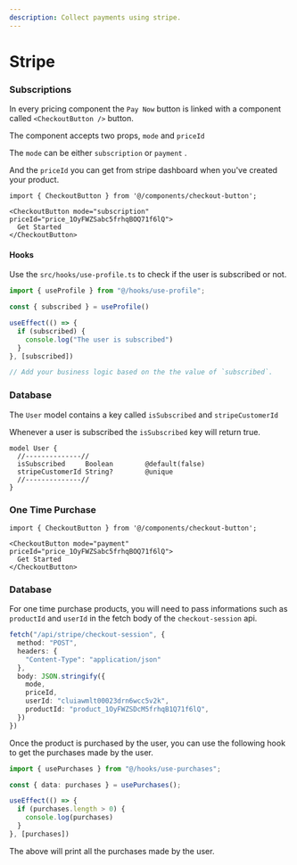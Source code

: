 ```yaml
---
description: Collect payments using stripe.
---
```


# Stripe

### Subscriptions

In every pricing component the `Pay Now` button is linked with a component called `<CheckoutButton />` button.

The component accepts two props, `mode` and `priceId`

The `mode` can be either `subscription` or `payment` .

And the `priceId` you can get from stripe dashboard when you've created your product.

```tsx
import { CheckoutButton } from '@/components/checkout-button';

<CheckoutButton mode="subscription" priceId="price_1OyFWZSabc5frhqBOQ71f6lQ">
  Get Started
</CheckoutButton>
```

#### Hooks

Use the `src/hooks/use-profile.ts` to check if the user is subscribed or not.

```typescript
import { useProfile } from "@/hooks/use-profile";

const { subscribed } = useProfile()

useEffect(() => {
  if (subscribed) {
    console.log("The user is subscribed")
  }
}, [subscribed])

// Add your business logic based on the the value of `subscribed`.
```

### Database

The `User` model contains a key called `isSubscribed` and `stripeCustomerId`

Whenever a user is subscribed the `isSubscribed` key will return true.

```prisma
model User {
  //--------------//
  isSubscribed     Boolean        @default(false)
  stripeCustomerId String?        @unique
  //--------------//
}
```

### One Time Purchase

```tsx
import { CheckoutButton } from '@/components/checkout-button';

<CheckoutButton mode="payment" priceId="price_1OyFWZSabc5frhqBOQ71f6lQ">
  Get Started
</CheckoutButton>
```

### Database

For one time purchase products, you will need to pass informations such as `productId` and `userId` in the fetch body of the `checkout-session` api.

```typescript
fetch("/api/stripe/checkout-session", {
  method: "POST",
  headers: {
    "Content-Type": "application/json"
  },
  body: JSON.stringify({
    mode,
    priceId,
    userId: "cluiawmlt00023drn6wcc5v2k",
    productId: "product_1OyFWZSDcM5frhqB1Q71f6lQ",
  })
})
```

Once the product is purchased by the user, you can use the following hook to get the purchases made by the user.

```typescript
import { usePurchases } from "@/hooks/use-purchases";

const { data: purchases } = usePurchases();

useEffect(() => {
  if (purchases.length > 0) {
    console.log(purchases)
  }
}, [purchases])
```

The above will print all the purchases made by the user.
